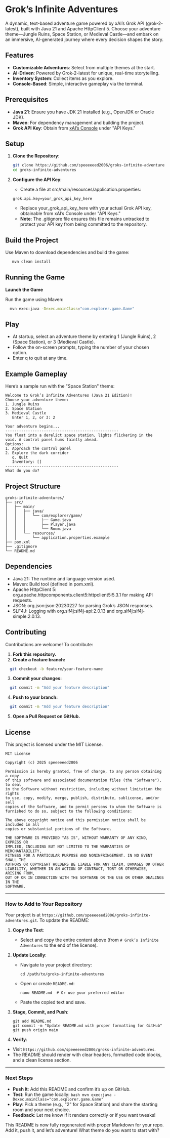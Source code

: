# Grok’s Infinite Adventures

A dynamic, text-based adventure game powered by xAI’s Grok API (grok-2-latest), built with Java 21 and Apache HttpClient 5. Choose your adventure theme—Jungle Ruins, Space Station, or Medieval Castle—and embark on an immersive, AI-generated journey where every decision shapes the story.

## Features
- **Customizable Adventures**: Select from multiple themes at the start.
- **AI-Driven**: Powered by Grok-2-latest for unique, real-time storytelling.
- **Inventory System**: Collect items as you explore.
- **Console-Based**: Simple, interactive gameplay via the terminal.

## Prerequisites
- **Java 21**: Ensure you have JDK 21 installed (e.g., OpenJDK or Oracle JDK).
- **Maven**: For dependency management and building the project.
- **Grok API Key**: Obtain from [xAI’s Console](https://console.x.ai) under "API Keys."

## Setup
1. **Clone the Repository**:
   ```bash
   git clone https://github.com/speeeeeed2006/groks-infinite-adventures.git
   cd groks-infinite-adventures
   ```

2. **Configure the API Key**:
   * Create a file at src/main/resources/application.properties:
    ``` properties
    grok.api.key=your_grok_api_key_here
    ```
   * Replace your_grok_api_key_here with your actual Grok API key, obtainable from xAI’s Console under "API Keys."
   * **Note**: The <span class="bg-warning">.gitignore</span> file ensures this file remains untracked to protect your API key from being committed to the repository.

## Build the Project
   Use Maven to download dependencies and build the game:
    
   ```bash 
      mvn clean install
   ```
## Running the Game
  **Launch the Game**

  Run the game using Maven:
  ```bash
    mvn exec:java -Dexec.mainClass="com.explorer.game.Game"
   ```
## Play
  * At startup, select an adventure theme by entering 1 (Jungle Ruins), 2 (Space Station), or 3 (Medieval Castle). 
  * Follow the on-screen prompts, typing the number of your chosen option. 
  * Enter q to quit at any time.

## Example Gameplay
  Here’s a sample run with the "Space Station" theme:

```
Welcome to Grok’s Infinite Adventures (Java 21 Edition)!
Choose your adventure theme:
1. Jungle Ruins
2. Space Station
3. Medieval Castle
   Enter 1, 2, or 3: 2

Your adventure begins...
--------------------------------------------------
You float into a derelict space station, lights flickering in the void. A control panel hums faintly ahead.
Options:
1. Approach the control panel
2. Explore the dark corridor
   q. Quit
   Inventory: []
--------------------------------------------------
What do you do?
```

## Project Structure

```
groks-infinite-adventures/
├── src/
│   ├── main/
│   │   ├── java/
│   │   │   └── com/explorer/game/
│   │   │       ├── Game.java
│   │   │       ├── Player.java
│   │   │       └── Room.java
│   │   └── resources/
│   │       └── application.properties.example
├── pom.xml
├── .gitignore
└── README.md
```

## Dependencies

* Java 21: The runtime and language version used. 
* Maven: Build tool (defined in pom.xml). 
* Apache HttpClient 5: org.apache.httpcomponents.client5:httpclient5:5.3.1 for making API requests. 
* JSON: org.json:json:20230227 for parsing Grok’s JSON responses. 
* SLF4J: Logging with org.slf4j:slf4j-api:2.0.13 and org.slf4j:slf4j-simple:2.0.13.

## Contributing
  Contributions are welcome! To contribute:
1. **Fork this repository.**
2. **Create a feature branch:**
  ```bash
    git checkout -b feature/your-feature-name
  ```
3. **Commit your changes:**
  ```bash
    git commit -m "Add your feature description"
  ```
4. **Push to your branch:**
  ```bash
    git commit -m "Add your feature description"
  ```
5. **Open a Pull Request on GitHub.**

## License
This project is licensed under the MIT License.

 ```
MIT License

Copyright (c) 2025 speeeeeed2006

Permission is hereby granted, free of charge, to any person obtaining a copy
of this software and associated documentation files (the "Software"), to deal
in the Software without restriction, including without limitation the rights
to use, copy, modify, merge, publish, distribute, sublicense, and/or sell
copies of the Software, and to permit persons to whom the Software is
furnished to do so, subject to the following conditions:

The above copyright notice and this permission notice shall be included in all
copies or substantial portions of the Software.

THE SOFTWARE IS PROVIDED "AS IS", WITHOUT WARRANTY OF ANY KIND, EXPRESS OR
IMPLIED, INCLUDING BUT NOT LIMITED TO THE WARRANTIES OF MERCHANTABILITY,
FITNESS FOR A PARTICULAR PURPOSE AND NONINFRINGEMENT. IN NO EVENT SHALL THE
AUTHORS OR COPYRIGHT HOLDERS BE LIABLE FOR ANY CLAIM, DAMAGES OR OTHER
LIABILITY, WHETHER IN AN ACTION OF CONTRACT, TORT OR OTHERWISE, ARISING FROM,
OUT OF OR IN CONNECTION WITH THE SOFTWARE OR THE USE OR OTHER DEALINGS IN THE
SOFTWARE.
 ```


---

### How to Add to Your Repository
Your project is at `https://github.com/speeeeeed2006/groks-infinite-adventures.git`. To update the README:

1. **Copy the Text**:
    - Select and copy the entire content above (from `# Grok’s Infinite Adventures` to the end of the license).

2. **Update Locally**:
    - Navigate to your project directory:
      ```
      cd /path/to/groks-infinite-adventures
      ```
    - Open or create `README.md`:
      ```
      nano README.md  # Or use your preferred editor
      ```
    - Paste the copied text and save.

3. **Stage, Commit, and Push**:
      ```
      git add README.md
      git commit -m "Update README.md with proper formatting for GitHub"
      git push origin main
      ```

4. **Verify**:
- Visit `https://github.com/speeeeeed2006/groks-infinite-adventures`.
- The README should render with clear headers, formatted code blocks, and a clean license section.

---

### Next Steps
- **Push It**: Add this README and confirm it’s up on GitHub.
- **Test**: Run the game locally:
      ```bash
      mvn exec:java -Dexec.mainClass="com.explorer.game.Game"
      ```
- **Play**: Pick a theme (e.g., "2" for Space Station) and share the starting room and your next choice.
- **Feedback**: Let me know if it renders correctly or if you want tweaks!

This README is now fully regenerated with proper Markdown for your repo. Add it, push it, and let’s adventure! What theme do you want to start with?
